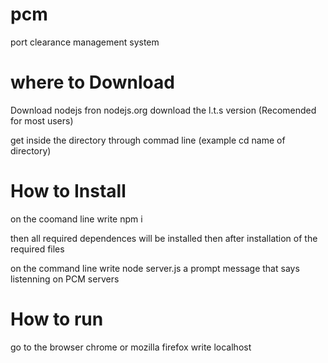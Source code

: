 # pcm

port clearance management system

# where to Download
Download nodejs fron nodejs.org download the l.t.s version (Recomended for most users)

get inside the directory
through commad line (example cd name of directory)

# How to Install
on the coomand line write npm i

then all required dependences will be installed
then after installation of the required files

on the command line write node server.js
a prompt message that says listenning on PCM servers

# How to run
go to the browser chrome or mozilla firefox
write localhost
